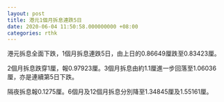 ```yaml
---
layout: post
title: 港元1個月拆息連跌5日
date: 2020-06-04 11:50:58.000000000 +08:00
categories: rthk
---
```


港元拆息全面下跌，1個月拆息連跌5日，由上日的0.86649厘跌至0.83423厘。

2個月拆息跌穿1厘，報0.97923厘。3個月拆息由約1.1厘進一步回落至1.06036厘，亦是連續第5日下跌。

隔夜拆息報0.1275厘。6個月及12個月拆息分別降至1.34845厘及1.55161厘。
